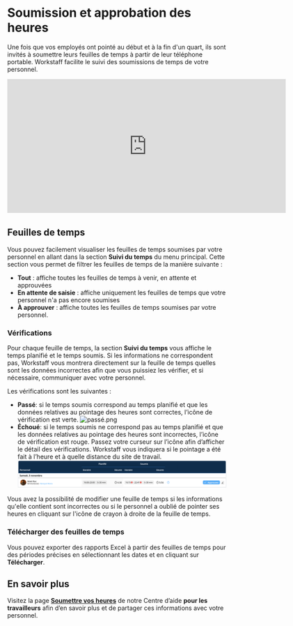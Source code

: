 # Soumission et approbation des heures

Une fois que vos employés ont pointé au début et à la fin d'un quart, ils sont invités à soumettre leurs feuilles de temps à partir de leur téléphone portable. Workstaff facilite le suivi des soumissions de temps de votre personnel.

<iframe width="640" height="307" src="https://www.loom.com/embed/f769ca8c89e24901991ba0b5267d53b9" frameborder="0" webkitallowfullscreen mozallowfullscreen allowfullscreen></iframe>

## Feuilles de temps
Vous pouvez facilement visualiser les feuilles de temps soumises par votre personnel en allant dans la section **Suivi du temps** du menu principal.
Cette section vous permet de filtrer les feuilles de temps de la manière suivante :
- **Tout** : affiche toutes les feuilles de temps à venir, en attente et approuvées
- **En attente de saisie** : affiche uniquement les feuilles de temps que votre personnel n'a pas encore soumises
- **À approuver** : affiche toutes les feuilles de temps soumises par votre personnel.

### Vérifications

Pour chaque feuille de temps, la section **Suivi du temps** vous affiche le temps planifié et le temps soumis.
Si les informations ne correspondent pas, Workstaff vous montrera directement sur la feuille de temps quelles sont les données incorrectes afin que vous puissiez les vérifier, et si nécessaire, communiquer avec votre personnel.

Les vérifications sont les suivantes :
- **Passé**: si le temps soumis correspond au temps planifié et que les données relatives au pointage des heures sont correctes, l’icône de vérification est verte.
![passé.png](./Images/passé.png)
- **Échoué**: si le temps soumis ne correspond pas au temps planifié et que les données relatives au pointage des heures sont incorrectes, l’icône de vérification est rouge. Passez votre curseur sur l’icône afin d’afficher le détail des vérifications. Workstaff vous indiquera si le pointage a été fait à l’heure et à quelle distance du site de travail.
![échoué.png](./Images/échoué.png)

Vous avez la possibilité de modifier une feuille de temps si les informations qu'elle contient sont incorrectes ou si le personnel a oublié de pointer ses heures en cliquant sur l'icône de crayon à droite de la feuille de temps. 

### Télécharger des feuilles de temps 
Vous pouvez exporter des rapports Excel à partir des feuilles de temps pour des périodes précises en sélectionnant les dates et en cliquant sur **Télécharger**. 

## En savoir plus
Visitez la page [**Soumettre vos heures**](https://help.workstaff.app/fr/docs/workers/manage-your-time/report-your-time/) de notre Centre d’aide **pour les travailleurs** afin d’en savoir plus et de partager ces informations avec votre personnel. 
